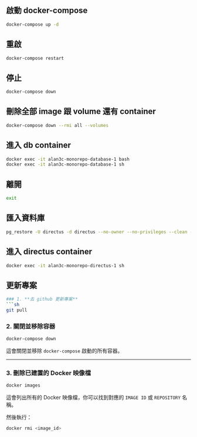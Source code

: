 ## 啟動 docker-compose
```bash
docker-compose up -d
```
## 重啟
```bash
docker-compose restart
```


## 停止
```bash
docker-compose down
```

## 刪除全部 image 跟 volume 還有 container
```bash
docker-compose down --rmi all --volumes
```

## 進入 db container
```bash
docker exec -it alan3c-monorepo-database-1 bash
docker exec -it alan3c-monorepo-database-1 sh
```


## 離開
```bash
exit
```

## 匯入資料庫
```bash
pg_restore -U directus -d directus --no-owner --no-privileges --clean --if-exists -v /tmp/20250304-alan3c.backup
```

## 進入 directus container
```bash
docker exec -it alan3c-monorepo-directus-1 sh
```


## 更新專案
```bash
### 1. **去 github 更新專案**
```sh
git pull
```
### 2. **關閉並移除容器**
```sh
docker-compose down
```
這會關閉並移除 `docker-compose` 啟動的所有容器。

---

### 3. **刪除已建置的 Docker 映像檔**
```sh
docker images
```
這會列出所有的 Docker 映像檔，你可以找到對應的 `IMAGE ID` 或 `REPOSITORY` 名稱。

然後執行：
```sh
docker rmi <image_id>
```